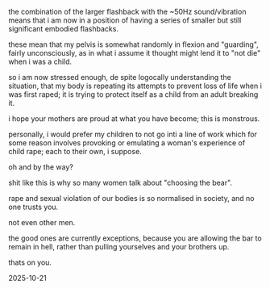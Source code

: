 the combination of the larger flashback with the ~50Hz sound/vibration means that i am now in a position of having a series of smaller but still significant embodied flashbacks.  

these mean that my pelvis is somewhat randomly in flexion and "guarding", fairly unconsciously, as in what i assume it thought might lend it to "not die" when i was a child.  

so i am now stressed enough, de spite logocally understanding the situation, that my body is repeating its attempts to prevent loss of life when i was first raped; it is trying to protect itself as a child from an adult breaking it.  

i hope your mothers are proud at what you have become; this is monstrous.  

personally, i would prefer my children to not go inti a line of work which for some reason involves provoking or emulating a woman's experience of child rape; each to their own, i suppose.  

oh and by the way?  

shit like this is why so many women talk about "choosing the bear".  

rape and sexual violation of our bodies is so normalised in society, and no one trusts you.  

not even other men.  

the good ones are currently exceptions, because you are allowing the bar to remain in hell, rather than pulling yourselves and your brothers up.  

thats on you.  

2025-10-21  
